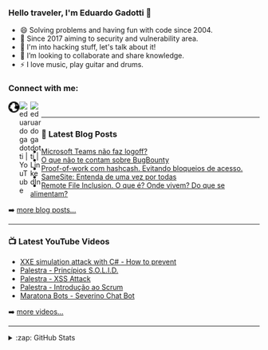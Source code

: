 ### Hello traveler, I'm Eduardo Gadotti 👋

- 😄 Solving problems and having fun with code since 2004.
- 🔭 Since 2017 aiming to security and vulnerability area.
- 💬 I'm into hacking stuff, let's talk about it!
- 👯 I’m looking to collaborate and share knowledge.
- ⚡ I love music, play guitar and drums.

### Connect with me:

[<img align="left" alt="eduardogadotti.com" width="22px" src="https://raw.githubusercontent.com/iconic/open-iconic/master/svg/globe.svg" />][website]
[<img align="left" alt="eduardogadotti | YouTube" width="22px" src="https://cdn.jsdelivr.net/npm/simple-icons@v3/icons/youtube.svg" />][youtube]
[<img align="left" alt="eduardogadotti | LinkedIn" width="22px" src="https://cdn.jsdelivr.net/npm/simple-icons@v3/icons/linkedin.svg" />][linkedin]

<br />

---

### 📕 Latest Blog Posts

<!-- BLOG-POST-LIST:START -->
- [Microsoft Teams não faz logoff?](http://eduardogadotti.com/2021/09/07/ms-teams/)
- [O que não te contam sobre BugBounty](http://eduardogadotti.com/2021/08/07/bugbounty/)
- [Proof-of-work com hashcash. Evitando bloqueios de acesso.](http://eduardogadotti.com/2021/04/19/powhashcash/)
- [SameSite: Entenda de uma vez por todas](http://eduardogadotti.com/2021/02/13/samesite/)
- [Remote File Inclusion. O que é? Onde vivem? Do que se alimentam?](http://eduardogadotti.com/2021/01/17/web-shells/)
<!-- BLOG-POST-LIST:END -->

➡️ [more blog posts...](https://eduardogadotti.com)

---

### 📺 Latest YouTube Videos

<!-- YOUTUBE:START -->
- [XXE simulation attack with C#  - How to prevent](https://www.youtube.com/watch?v=twGXAtuX9VI)
- [Palestra - Princípios S.O.L.I.D.](https://www.youtube.com/watch?v=XDCJOagwbpI)
- [Palestra - XSS Attack](https://www.youtube.com/watch?v=nLHyEtAtUDI)
- [Palestra - Introdução ao Scrum](https://www.youtube.com/watch?v=t3xaY6zMavM)
- [Maratona Bots - Severino Chat Bot](https://www.youtube.com/watch?v=ucIbj6j6FeY)
<!-- YOUTUBE:END -->

➡️ [more videos...](https://www.youtube.com/user/chervesblezz)

---

<details>
  <summary>:zap: GitHub Stats</summary>

  <img align="left" alt="gadotti's GitHub Stats" src="https://github-readme-stats.codestackr.vercel.app/api?username=gadotti&show_icons=true&hide_border=true" />

</details>

[website]: https://eduardogadotti.com
[youtube]: https://www.youtube.com/user/chervesblezz
[linkedin]: https://www.linkedin.com/in/eduardogadotti